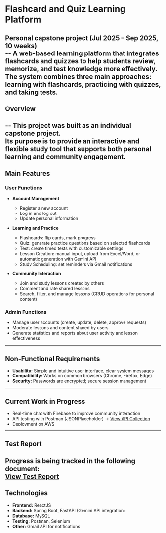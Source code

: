 # Flashcard and Quiz Learning Platform

**Personal capstone project (Jul 2025 – Sep 2025, 10 weeks)**  
-- A web-based learning platform that integrates flashcards and quizzes to help students review, memorize, and test knowledge more effectively. The system combines three main approaches: learning with flashcards, practicing with quizzes, and taking tests.
---
## Overview
-- This project was built as an **individual capstone project**.  
Its purpose is to provide an **interactive and flexible study tool** that supports both personal learning and community engagement.
---
## Main Features

### User Functions
- **Account Management**
  - Register a new account
  - Log in and log out
  - Update personal information  

- **Learning and Practice**
  - Flashcards: flip cards, mark progress
  - Quiz: generate practice questions based on selected flashcards
  - Test: create timed tests with customizable settings
  - Lesson Creation: manual input, upload from Excel/Word, or automatic generation with Gemini API
  - Study Scheduling: set reminders via Gmail notifications  

- **Community Interaction**
  - Join and study lessons created by others
  - Comment and rate shared lessons
  - Search, filter, and manage lessons (CRUD operations for personal content)

### Admin Functions
- Manage user accounts (create, update, delete, approve requests)
- Moderate lessons and content shared by users
- Generate statistics and reports about user activity and lesson effectiveness

---

## Non-Functional Requirements
- **Usability:** Simple and intuitive user interface, clear system messages  
- **Compatibility:** Works on common browsers (Chrome, Firefox, Edge)  
- **Security:** Passwords are encrypted; secure session management  

---

## Current Work in Progress
- Real-time chat with Firebase to improve community interaction  
- API testing with Postman (JSONPlaceholder) → [View API Collection](https://app.getpostman.com/join-team?invite_code=1896988308825b5f472a0ea81f8760bd4358a6cd73deca2c23a7815adc5ef95b&target_code=dcde96fbfb2901b36d80a2123632e938)  
- Deployment on AWS  
---
## Test Report
Progress is being tracked in the following document:  
[View Test Report](https://docs.google.com/spreadsheets/d/1kXi8L5MAiMwSSL7exDL4D8HUgQAzsIwN/edit?usp=sharing&ouid=112268585182906922050&rtpof=true&sd=true)
---
## Technologies
- **Frontend:** ReactJS  
- **Backend:** Spring Boot, FastAPI (Gemini API integration)  
- **Database:** MySQL  
- **Testing:** Postman, Selenium  
- **Other:** Gmail API for notifications  
